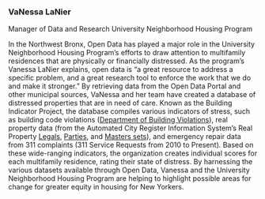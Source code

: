 ### VaNessa LaNier

Manager of Data and Research
University Neighborhood Housing Program

In the Northwest Bronx, Open Data has played a major role in the University Neighborhood Housing Program’s efforts to draw attention to multifamily residences that are physically or financially distressed. As the program’s Vanessa LaNier explains, open data is “a great resource to address a specific problem, and a great research tool to enforce the work that we do and make it stronger.” By retrieving data from the Open Data Portal and other municipal sources, VaNessa and her team have created a database of distressed properties that are in need of care. Known as the Building Indicator Project, the database compiles various indicators of stress, such as building code violations ([Department of Building Violations](https://data.cityofnewyork.us/Housing-Development/DOB-Violations/3h2n-5cm9)), real property data (from the Automated City Register Information System’s Real Property [Legals](https://data.cityofnewyork.us/City-Government/ACRIS-Real-Property-Legals/8h5j-fqxa), [Parties](https://data.cityofnewyork.us/City-Government/ACRIS-Real-Property-Parties/636b-3b5g), and [Masters sets](https://data.cityofnewyork.us/City-Government/ACRIS-Real-Property-Master/bnx9-e6tj)), and emergency repair data from 311 complaints (311 Service Requests from 2010 to Present). Based on these wide-ranging indicators, the organization creates individual scores for each multifamily residence, rating their state of distress.  By harnessing the various datasets available through Open Data, Vanessa and the University Neighborhood Housing Program are helping to highlight possible areas for change for greater equity in housing for New Yorkers.
